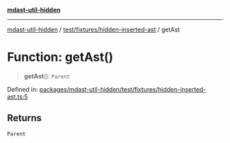 [**mdast-util-hidden**](../../../../README.md)

***

[mdast-util-hidden](../../../../README.md) / [test/fixtures/hidden-inserted-ast](../README.md) / getAst

# Function: getAst()

> **getAst**(): `Parent`

Defined in: [packages/mdast-util-hidden/test/fixtures/hidden-inserted-ast.ts:5](https://github.com/Xunnamius/unified-utils/blob/cb7fc64dac3d9c7f331f6a8a6d41a910a5dc8019/packages/mdast-util-hidden/test/fixtures/hidden-inserted-ast.ts#L5)

## Returns

`Parent`
